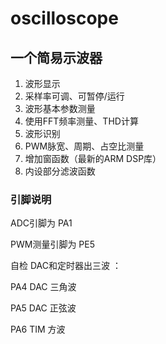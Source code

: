 # oscilloscope

## 一个简易示波器
1. 波形显示
2. 采样率可调、可暂停/运行
3. 波形基本参数测量
4. 使用FFT频率测量、THD计算
5. 波形识别
6. PWM脉宽、周期、占空比测量
7. 增加窗函数（最新的ARM DSP库）
8. 内设部分滤波函数

### 引脚说明

ADC引脚为 PA1 

PWM测量引脚为 PE5

自检 DAC和定时器出三波 ：

PA4 DAC 三角波

PA5 DAC 正弦波

PA6 TIM 方波
